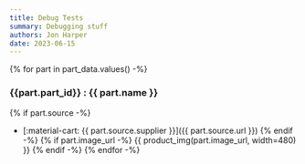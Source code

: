```yaml
---
title: Debug Tests
summary: Debugging stuff
authors: Jon Harper
date: 2023-06-15
---
```


{% for part in part_data.values() -%}
### {{part.part_id}} : {{ part.name }}

{% if part.source -%}
- [:material-cart: {{ part.source.supplier }}]({{ part.source.url }})
{% endif -%}
{% if part.image_url -%}
{{ product_img(part.image_url, width=480) }}
{% endif -%}
{% endfor -%}
